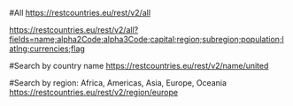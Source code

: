 #All
https://restcountries.eu/rest/v2/all

https://restcountries.eu/rest/v2/all?fields=name;alpha2Code;alpha3Code;capital;region;subregion;population;latlng;currencies;flag

#Search by country name
https://restcountries.eu/rest/v2/name/united

#Search by region: Africa, Americas, Asia, Europe, Oceania
https://restcountries.eu/rest/v2/region/europe
